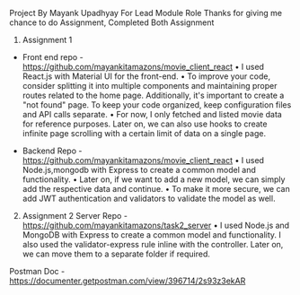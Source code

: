 Project By Mayank Upadhyay For Lead Module Role
Thanks for giving me chance to do Assignment, Completed Both Assignment
1)   Assignment 1
- Front end repo - https://github.com/mayankitamazons/movie_client_react
•	I used React.js with Material UI for the front-end.
•	To improve your code, consider splitting it into multiple components and maintaining proper routes related to the home page. Additionally, it's important to create a "not found" page. To keep your code organized, keep configuration files and API calls separate.
•	For now, I only fetched and listed movie data for reference purposes. Later on, we can also use hooks to create infinite page scrolling with a certain limit of data on a single page.


- Backend Repo - https://github.com/mayankitamazons/movie_client_react
•	I used Node.js,mongodb with Express to create a common model and functionality. 
•	Later on, if we want to add a new model, we can simply add the respective data and continue. 
•	To make it more secure, we can add JWT authentication and validators to validate the model as well.

 
2)  Assignment    2
Server Repo - https://github.com/mayankitamazons/task2_server
•  I used Node.js and MongoDB with Express to create a common model and functionality.
I also used the validator-express rule inline with the controller. Later on, we can move them to a separate folder if required.



Postman Doc - https://documenter.getpostman.com/view/396714/2s93z3ekAR
